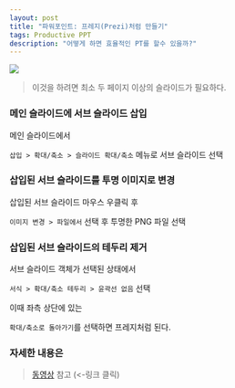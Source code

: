 ```yaml
---
layout: post
title: "파워포인트: 프레지(Prezi)처럼 만들기"
tags: Productive PPT
description: "어떻게 하면 효율적인 PT를 할수 있을까?"
---
```


![](https://cdn.pixabay.com/photo/2016/10/30/12/11/powerpoint-1783010_1280.jpg)

> 이것을 하려면 최소 두 페이지 이상의 슬라이드가 필요하다.  

### 메인 슬라이드에 서브 슬라이드 삽입


메인 슬라이드에서 

`삽입 > 확대/축소 > 슬라이드 확대/축소` 메뉴로 서브 슬라이드 선택

  

### 삽입된 서브 슬라이드를 투명 이미지로 변경


삽입된 서브 슬라이드 마우스 우클릭 후 

`이미지 변경 > 파일에서` 선택 후 투명한 PNG 파일 선택



### 삽입된 서브 슬라이드의 테두리 제거


서브 슬라이드 객체가 선택된 상태에서 

`서식 > 확대/축소 테두리 > 윤곽선 없음` 선택

이때 좌측 상단에 있는 

`확대/축소로 돌아가기`를 선택하면 프레지처럼 된다.


### 자세한 내용은


> [동영상](https://drive.google.com/file/d/1eRMErejGBdLVFis1I_OS6qKcd0lON8OX/view?usp=sharing) 참고 (<-링크 클릭)

